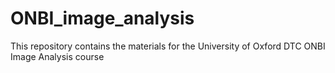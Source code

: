 # ONBI_image_analysis
This repository contains the materials for the University of Oxford DTC ONBI Image Analysis course
